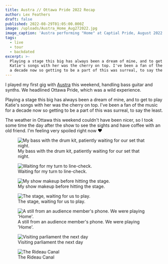 ```yaml
---
title: Austra // Ottawa Pride 2022 Recap
author: Lex Feathers
draft: false
published: 2022-08-29T01:05:00.000Z
image: /uploads/Austra_Home_Aug272022.jpg
image_caption: 'Austra performing "Home" at Captial Pride, August 2022'
tags:
  - live
  - tour
  - backdated
excerpt: >-
  Playing a stage this big has always been a dream of mine, and to get to play
  Katie's songs with her was the cherry on top. I've been a fan of the music for
  a decade now so getting to be a part of this was surreal, to say the least.
---
```

I played my first gig with [Austra](https://Austra.fyi) this weekend, handling bass guitar and synths. We headlined
Ottawa Pride, which was a wild experience.

Playing a stage this big has always been a dream of mine, and to get to play Katie's songs with her was the cherry on
top. I've been a fan of the music for a decade now so getting to be a part of this was surreal, to say the least.

The weather in Ottawa this weekend couldn't have been nicer, so I took some time the day after the show to see the
sights and have coffee with an old friend. I'm feeling very spoiled right now ♥️

<figure>
    <img src="/uploads/austra_bassriseraug272022.jpg"
        title="My bass with the drum kit, patiently waiting for our set that night." />
    <figcaption>My bass with the drum kit, patiently waiting for our set that night.</figcaption>
</figure>

<figure>
    <img src="/uploads/austra_lexaug272022.jpg" title="Waiting for my turn to line-check." />
    <figcaption>Waiting for my turn to line-check.</figcaption>
</figure>

<figure>
    <img src="/uploads/austra_lex2aug272022.jpg" title="My show makeup before hitting the stage." />
    <figcaption>My show makeup before hitting the stage.</figcaption>
</figure>

<figure>
    <img src="/uploads/austra_stageaug272022.jpg" title="The stage, waiting for us to play." />
    <figcaption>The stage, waiting for us to play.</figcaption>
</figure>

<figure>
    <img src="/uploads/Austra_Home_Aug272022.jpg"
        title="A still from an audience member's phone. We were playing 'Home'." />
    <figcaption>A still from an audience member's phone. We were playing 'Home'.</figcaption>
</figure>

<figure>
    <img src="/uploads/austra_parliament2022.jpg" title="Visiting parliament the next day" />
    <figcaption>Visiting parliament the next day</figcaption>
</figure>

<figure>
    <img src="/uploads/austra_rideaucanal.jpg" title="The Rideau Canal" />
    <figcaption>The Rideau Canal</figcaption>
</figure>
